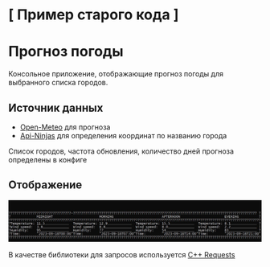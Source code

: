 # [ Пример старого кода ]
# Прогноз погоды

Консольное приложение, отображающие прогноз погоды для выбранного списка городов.

## Источник данных

- [Open-Meteo](https://open-meteo.com/en/docs#latitude=59.94&longitude=30.31&hourly=temperature_2m&forecast_days=16) для прогноза
- [Api-Ninjas](https://api-ninjas.com/api/city) для определения координат по названию города

Список городов, частота обновления, количество дней прогноза определены в конфиге

## Отображение

![image](interface.png)


В качестве библиотеки для запросов используется [C++ Requests](https://github.com/libcpr/cpr)
